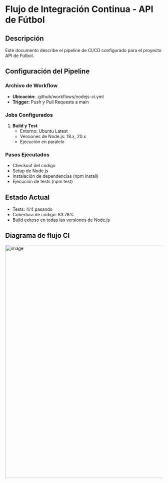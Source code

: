 # Flujo de Integración Continua - API de Fútbol

## Descripción
Este documento describe el pipeline de CI/CD configurado para el proyecto API de Fútbol.

## Configuración del Pipeline

### Archivo de Workflow
- **Ubicación:** .github/workflows/nodejs-ci.yml
- **Trigger:** Push y Pull Requests a main

### Jobs Configurados
1. **Build y Test**
   - Entorno: Ubuntu Latest
   - Versiones de Node.js: 18.x, 20.x
   - Ejecución en paralelo

### Pasos Ejecutados
- Checkout del código
- Setup de Node.js
- Instalación de dependencias (npm install)
- Ejecución de tests (npm test)

## Estado Actual
- Tests: 4/4 pasando
- Cobertura de código: 83.78%
- Build exitoso en todas las versiones de Node.js

## Diagrama de flujo CI

<img width="1024" height="745" alt="image" src="https://github.com/user-attachments/assets/d6822118-c685-4cf4-8c8c-4f6a4d8979b9" />

